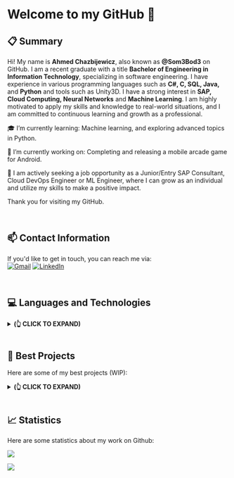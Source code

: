 # Welcome to my GitHub 👋

## 📋 Summary
Hi! My name is **Ahmed Chazbijewicz**, also known as **@Som3Bod3** on GitHub. I am a recent graduate with a title **Bachelor of Engineering in Information Technology**, specializing in software engineering. I have experience in various programming languages such as **C#, C, SQL, Java,** and **Python** and tools such as Unity3D. I have a strong interest in **SAP, Cloud Computing, Neural Networks** and **Machine Learning**. I am highly motivated to apply my skills and knowledge to real-world situations, and I am committed to continuous learning and growth as a professional. 

🎓 I’m currently learning: Machine learning, and exploring advanced topics in Python.

🔭 I’m currently working on: Completing and releasing a mobile arcade game for Android. 

🔎 I am actively seeking a job opportunity as a Junior/Entry SAP Consultant, Cloud DevOps Engineer or ML Engineer, where I can grow as an individual and utilize my skills to make a positive impact. 

Thank you for visiting my GitHub.

<br/>

## 📫 Contact Information
If you'd like to get in touch, you can reach me via: <br/>
[![Gmail](https://img.icons8.com/fluent/48/000000/gmail-new.png)](mailto:ahmed.chazbijewicz@gmail.com)
[![LinkedIn](https://img.icons8.com/fluent/48/000000/linkedin.png)](https://www.linkedin.com/in/ahmedchazbijewicz/)

<br/>

## 💻 Languages and Technologies
<details>
<summary><b> (👆 CLICK TO EXPAND) </b></summary>
<p float="left">
  <img width="10%" src="https://cdn.jsdelivr.net/gh/devicons/devicon/icons/csharp/csharp-original.svg" />
  <img width="10%" src="https://cdn.jsdelivr.net/gh/devicons/devicon/icons/c/c-original.svg" />
  <img width="10%" src="https://cdn.jsdelivr.net/gh/devicons/devicon/icons/cplusplus/cplusplus-original.svg" />
  <img width="10%" src="https://cdn.jsdelivr.net/gh/devicons/devicon/icons/visualstudio/visualstudio-plain.svg" />
  <img width="10%" src="https://cdn.jsdelivr.net/gh/devicons/devicon/icons/dotnetcore/dotnetcore-original.svg" />
  <img width="10%" src="https://cdn.jsdelivr.net/gh/devicons/devicon/icons/java/java-original.svg" />
  <img width="10%" src="https://cdn.jsdelivr.net/gh/devicons/devicon/icons/python/python-original.svg" />
  <img width="10%" src="https://cdn.jsdelivr.net/gh/devicons/devicon/icons/linux/linux-original.svg" />
  <img width="10%" src="https://cdn.jsdelivr.net/gh/devicons/devicon/icons/mysql/mysql-original-wordmark.svg" />
  <img width="10%" src="https://cdn.jsdelivr.net/gh/devicons/devicon/icons/wordpress/wordpress-original.svg" />
  <img width="10%" src="https://cdn.jsdelivr.net/gh/devicons/devicon/icons/git/git-original.svg" />         
</p>
</details>

<br/>

## 🧱 Best Projects
Here are some of my best projects (WIP):
<details>
<summary><b> (👆 CLICK TO EXPAND) </b></summary>

<picture>
<source 
  srcset="https://github-readme-stats.vercel.app/api/pin/?username=Som3Bod3&repo=NeuralNetwork_GeneticAlgorithm_QLearning_Unity&theme=dark"
  media="(prefers-color-scheme: dark)"
/>
<source
  srcset="https://github-readme-stats.vercel.app/api/pin/?username=Som3Bod3&repo=NeuralNetwork_GeneticAlgorithm_QLearning_Unity&theme=bright"
  media="(prefers-color-scheme: light), (prefers-color-scheme: no-preference)"
/>
<img src="https://github-readme-stats.vercel.app/api/pin/?username=Som3Bod3&repo=NeuralNetwork_GeneticAlgorithm_QLearning_Unity&theme=bright" />
</picture>

<picture>
<source 
  srcset="https://github-readme-stats.vercel.app/api/pin/?username=Som3Bod3&repo=studentsDBMS&theme=dark"
  media="(prefers-color-scheme: dark)"
/>
<source
  srcset="https://github-readme-stats.vercel.app/api/pin/?username=Som3Bod3&repo=studentsDBMS&theme=bright"
  media="(prefers-color-scheme: light), (prefers-color-scheme: no-preference)"
/>
<img src="https://github-readme-stats.vercel.app/api/pin/?username=Som3Bod3&repo=studentsDBMS&theme=bright" />
</picture>

</details>

<br/>

## 📈 Statistics
Here are some statistics about my work on Github:

<picture>
<source 
  srcset="https://github-readme-stats.vercel.app/api?username=Som3Bod3&show_icons=true&count_private=true&theme=dark"
  media="(prefers-color-scheme: dark)"
/>
<source
  srcset="https://github-readme-stats.vercel.app/api?username=Som3Bod3&show_icons=true&count_private=true&theme=bright"
  media="(prefers-color-scheme: light), (prefers-color-scheme: no-preference)"
/>
<img src="https://github-readme-stats.vercel.app/api?username=Som3Bod3&show_icons=true&count_private=true&theme=bright" />
</picture>

![](https://komarev.com/ghpvc/?username=Som3Bod3&label=Views&color=lightgrey)
